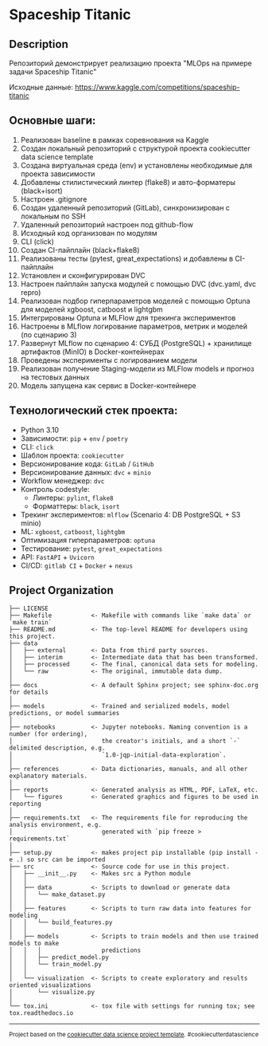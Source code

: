 Spaceship Titanic
==============================

## Description
Репозиторий демонстрирует реализацию проекта "MLOps на примере задачи Spaceship Titanic"

Исходные данные:
https://www.kaggle.com/competitions/spaceship-titanic


## Основные шаги:
1. Реализован baseline в рамках соревнования на Kaggle
2. Создан локальный репозиторий с структурой проекта cookiecutter data science template
3. Создана виртуальная среда (env) и установлены необходимые для проекта зависимости
4. Добавлены стилистический линтер (flake8) и авто-форматеры (black+isort)
5. Настроен .gitignore
6. Создан удаленный репозиторий (GitLab), синхронизирован с локальным по SSH
7. Удаленный репозиторий настроен под github-flow
8. Исходный код организован по модулям
9. CLI (click)
10. Создан CI-пайплайн (black+flake8)
11. Реализованы тесты (pytest, great_expectations) и добавлены в CI-пайплайн
12. Установлен и сконфигурирован DVC
13. Настроен пайплайн запуска модулей с помощью DVC (dvc.yaml, dvc repro)
14. Реализован подбор гиперпараметров моделей с помощью Optuna для моделей xgboost, catboost и lightgbm
15. Интегрированы Optuna и MLFlow для трекинга экспериментов
16. Настроены в MLflow логирование параметров, метрик и моделей (по сценарию 3)
17. Развернут MLflow по сценарию 4: СУБД (PostgreSQL) + хранилище артифактов (MinIO) в Docker-контейнерах
18. Проведены эксперименты с логированием модели
19. Реализован получение Staging-модели из MLFlow models и прогноз на тестовых данных
20. Модель запущена как сервис в Docker-контейнере

## Tехнологический стек проекта:
- Python 3.10
- Зависимости: `pip` + `env` / `poetry`
- CLI: `click`
- Шаблон проекта: `cookiecutter`
- Версионирование кода: `GitLab` / `GitHub`
- Версионирование данных: `dvc` + `minio`
- Workflow менеджер: `dvc`
- Контроль codestyle:
	- Линтеры: `pylint`, `flake8`
	- Форматтеры: `black`, `isort`
- Трекинг экспериментов: `mlflow` (Scenario 4: DB PostgreSQL + S3 minio)
- ML: `xgboost`, `catboost`, `lightgbm`
- Оптимизация гиперпараметров: `optuna`
- Тестирование: `pytest`, `great_expectations`
- API: `FastAPI` + `Uvicorn`
- CI/CD: `gitlab CI` + `Docker` + `nexus`



Project Organization
------------

    ├── LICENSE
    ├── Makefile           <- Makefile with commands like `make data` or `make train`
    ├── README.md          <- The top-level README for developers using this project.
    ├── data
    │   ├── external       <- Data from third party sources.
    │   ├── interim        <- Intermediate data that has been transformed.
    │   ├── processed      <- The final, canonical data sets for modeling.
    │   └── raw            <- The original, immutable data dump.
    │
    ├── docs               <- A default Sphinx project; see sphinx-doc.org for details
    │
    ├── models             <- Trained and serialized models, model predictions, or model summaries
    │
    ├── notebooks          <- Jupyter notebooks. Naming convention is a number (for ordering),
    │                         the creator's initials, and a short `-` delimited description, e.g.
    │                         `1.0-jqp-initial-data-exploration`.
    │
    ├── references         <- Data dictionaries, manuals, and all other explanatory materials.
    │
    ├── reports            <- Generated analysis as HTML, PDF, LaTeX, etc.
    │   └── figures        <- Generated graphics and figures to be used in reporting
    │
    ├── requirements.txt   <- The requirements file for reproducing the analysis environment, e.g.
    │                         generated with `pip freeze > requirements.txt`
    │
    ├── setup.py           <- makes project pip installable (pip install -e .) so src can be imported
    ├── src                <- Source code for use in this project.
    │   ├── __init__.py    <- Makes src a Python module
    │   │
    │   ├── data           <- Scripts to download or generate data
    │   │   └── make_dataset.py
    │   │
    │   ├── features       <- Scripts to turn raw data into features for modeling
    │   │   └── build_features.py
    │   │
    │   ├── models         <- Scripts to train models and then use trained models to make
    │   │   │                 predictions
    │   │   ├── predict_model.py
    │   │   └── train_model.py
    │   │
    │   └── visualization  <- Scripts to create exploratory and results oriented visualizations
    │       └── visualize.py
    │
    └── tox.ini            <- tox file with settings for running tox; see tox.readthedocs.io


--------

<p><small>Project based on the <a target="_blank" href="https://drivendata.github.io/cookiecutter-data-science/">cookiecutter data science project template</a>. #cookiecutterdatascience</small></p>

